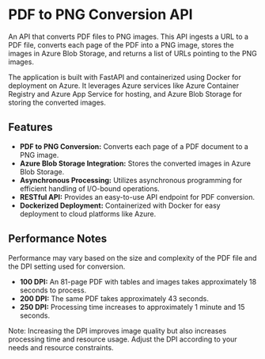 # PDF to PNG Conversion API

An API that converts PDF files to PNG images. This API ingests a URL to a PDF file, converts each page of the PDF into a PNG image, stores the images in Azure Blob Storage, and returns a list of URLs pointing to the PNG images.

The application is built with FastAPI and containerized using Docker for deployment on Azure. It leverages Azure services like Azure Container Registry and Azure App Service for hosting, and Azure Blob Storage for storing the converted images.

## Features

- **PDF to PNG Conversion:** Converts each page of a PDF document to a PNG image.
- **Azure Blob Storage Integration:** Stores the converted images in Azure Blob Storage.
- **Asynchronous Processing:** Utilizes asynchronous programming for efficient handling of I/O-bound operations.
- **RESTful API:** Provides an easy-to-use API endpoint for PDF conversion.
- **Dockerized Deployment:** Containerized with Docker for easy deployment to cloud platforms like Azure.

## Performance Notes

Performance may vary based on the size and complexity of the PDF file and the DPI setting used for conversion.

- **100 DPI:** An 81-page PDF with tables and images takes approximately 18 seconds to process.
- **200 DPI:** The same PDF takes approximately 43 seconds.
- **250 DPI:** Processing time increases to approximately 1 minute and 15 seconds.

Note: Increasing the DPI improves image quality but also increases processing time and resource usage. Adjust the DPI according to your needs and resource constraints.
